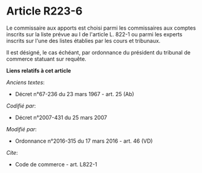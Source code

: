 # Article R223-6

Le commissaire aux apports est choisi parmi les commissaires aux comptes inscrits sur la liste prévue au I de l'article L.
822-1 ou parmi les experts inscrits sur l'une des listes établies par les cours et tribunaux. 

Il est désigné, le cas échéant, par ordonnance du président du tribunal de commerce statuant sur requête.

**Liens relatifs à cet article**

_Anciens textes_:

  - Décret n°67-236 du 23 mars 1967 - art. 25 (Ab)

_Codifié par_:

  - Décret n°2007-431 du 25 mars 2007

_Modifié par_:

  - Ordonnance n°2016-315 du 17 mars 2016 - art. 46 (VD)

_Cite_:

  - Code de commerce - art. L822-1
